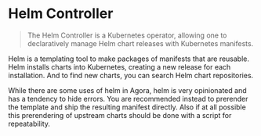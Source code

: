 # Helm Controller

> The Helm Controller is a Kubernetes operator, allowing one to declaratively
manage Helm chart releases with Kubernetes manifests.

Helm is a templating tool to make packages of manifests that are reusable.
Helm installs charts into Kubernetes, creating a new release for each
installation. And to find new charts, you can search Helm chart repositories.

While there are some uses of helm in Agora, helm is very opinionated and has a
tendency to hide errors. You are recommended instead to prerender the template
and ship the resulting manifest directly. Also if at all possible this
prerendering of upstream charts should be done with a script for repeatability.
